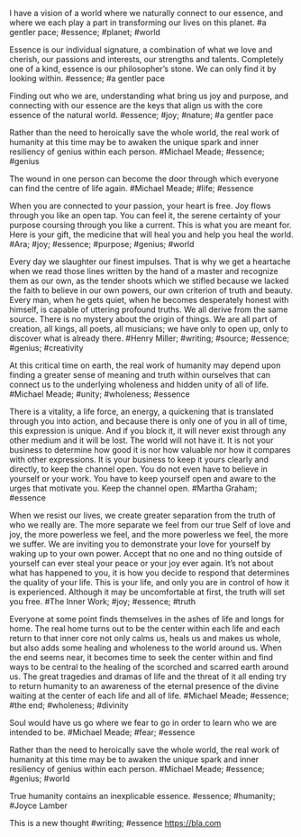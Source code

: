 I have a vision of a world where we naturally connect to our essence, and where we each play a part in transforming our lives on this planet.
#a gentler pace; #essence; #planet; #world

Essence is our individual signature, a combination of what we love and cherish, our passions and interests, our strengths and talents. Completely one of a kind, essence is our philosopher’s stone. We can only find it by looking within.
#essence; #a gentler pace

Finding out who we are, understanding what bring us joy and purpose, and connecting with our essence are the keys that align us with the core essence of the natural world.
#essence; #joy; #nature; #a gentler pace

Rather than the need to heroically save the whole world, the real work of humanity at this time may be to awaken the unique spark and inner resiliency of genius within each person.
#Michael Meade; #essence; #genius

The wound in one person can become the door through which everyone can find the centre of life again.
#Michael Meade; #life; #essence

When you are connected to your passion, your heart is free. Joy flows through you like an open tap. You can feel it, the serene certainty of your purpose coursing through you like a current. This is what you are meant for. Here is your gift, the medicine that will heal you and help you heal the world.
#Ara; #joy; #essence; #purpose; #genius; #world

Every day we slaughter our finest impulses. That is why we get a heartache when we read those lines written by the hand of a master and recognize them as our own, as the tender shoots which we stifled because we lacked the faith to believe in our own powers, our own criterion of truth and beauty. Every man, when he gets quiet, when he becomes desperately honest with himself, is capable of uttering profound truths. We all derive from the same source. There is no mystery about the origin of things. We are all part of creation, all kings, all poets, all musicians; we have only to open up, only to discover what is already there.
#Henry Miller; #writing; #source; #essence; #genius; #creativity

At this critical time on earth, the real work of humanity may depend upon finding a greater sense of meaning and truth within ourselves that can connect us to the underlying wholeness and hidden unity of all of life.<br>
#Michael Meade; #unity; #wholeness; #essence

There is a vitality, a life force, an energy, a quickening that is translated through you into action, and because there is only one of you in all of time, this expression is unique. And if you block it, it will never exist through any other medium and it will be lost. The world will not have it. It is not your business to determine how good it is nor how valuable nor how it compares with other expressions. It is your business to keep it yours clearly and directly, to keep the channel open. You do not even have to believe in yourself or your work. You have to keep yourself open and aware to the urges that motivate you. Keep the channel open.
#Martha Graham; #essence

When we resist our lives, we create greater separation from the truth of who we really are. The more separate we feel from our true Self of love and joy, the more powerless we feel, and the more powerless we feel, the more we suffer. We are inviting you to demonstrate your love for yourself by waking up to your own power. Accept that no one and no thing outside of yourself can ever steal your peace or your joy ever again. It’s not about what has happened to you, it is how you decide to respond that determines the quality of your life. This is your life, and only you are in control of how it is experienced. Although it may be uncomfortable at first, the truth will set you free.
#The Inner Work; #joy; #essence; #truth

Everyone at some point finds themselves in the ashes of life and longs for home. The real home turns out to be the center within each life and each return to that inner core not only calms us, heals us and makes us whole, but also adds some healing and wholeness to the world around us. When the end seems near, it becomes time to seek the center within and find ways to be central to the healing of the scorched and scarred earth around us. The great tragedies and dramas of life and the threat of it all ending try to return humanity to an awareness of the eternal presence of the divine waiting at the center of each life and all of life.
#Michael Meade; #essence; #the end; #wholeness; #divinity

Soul would have us go where we fear to go in order to learn who we are intended to be.
#Michael Meade; #fear; #essence

Rather than the need to heroically save the whole world, the real work of humanity at this time may be to awaken the unique spark and inner resiliency of genius within each person.
#Michael Meade; #essence; #genius; #world

True humanity contains an inexplicable essence.
#essence; #humanity; #Joyce Lamber

This is a new thought
#writing; #essence
https://bla.com